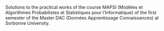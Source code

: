 Solutions to the practical works of the course MAPSI (Modèles et Algorithmes Probabilistes et Statistiques pour l’Informatique) of the first semester of the Master DAC (Données Apprentissage Connaissances) at Sorbonne University.


